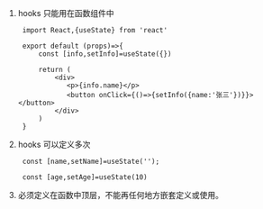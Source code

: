 1. hooks 只能用在函数组件中
   
        import React,{useState} from 'react'

        export default (props)=>{
            const [info,setInfo]=useState({})

            return (
                <div>
                   <p>{info.name}</p>
                   <button onClick={()=>{setInfo({name:'张三'})}}></button>
                </div>
            )
        }

2. hooks 可以定义多次
   
        const [name,setName]=useState('');

        const [age,setAge]=useState(10)

3. 必须定义在函数中顶层，不能再任何地方嵌套定义或使用。
   
